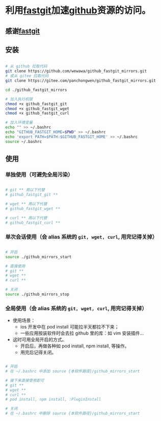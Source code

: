 # 利用[fastgit](https://fastgit.org/)加速[github](https://github.com/)资源的访问。

## 感谢[fastgit](https://fastgit.org/)

## 安装

```bash

# 从 github 拉取代码
git clone https://github.com/wewawa/github_fastgit_mirrors.git
# 或从 gitee 拉取代码
git clone https://gitee.com/panchongwen/github_fastgit_mirrors.git

cd ./github_fastgit_mirrors

# 加入执行权限
chmod +x github_fastgit_git
chmod +x github_fastgit_wget
chmod +x github_fastgit_curl

# 加入环境变量
echo "" >> ~/.bashrc
echo "GITHUB_FASTGIT_HOME=$PWD" >> ~/.bashrc
echo 'export PATH=$PATH:$GITHUB_FASTGIT_HOME' >> ~/.bashrc
source ~/.bashrc
```

## 使用

### 单独使用（可避免全局污染）

```bash

# git ** 用以下代替
# github_fastgit_git **

# wget ** 用以下代替
# github_fastgit_wget **

# curl ** 用以下代替
# github_fastgit_curl **

```

### 单次会话使用（**会 alias 系统的 `git, wget, curl`, 用完记得关掉**）

```bash

# 开启
source ./github_mirrors_start

# 直接使用
# git **
# wget **
# curl **

# 关闭
source ./github_mirrors_stop

```


### 全局使用（**会 alias 系统的 `git, wget, curl`, 用完记得关掉**）

- 使用场景：
    - ios 开发中在 pod install 可能拉半天都拉不下来；
    - 一些应用按装软件时会去拉 github 里的库：如 vim 安装插件...
- 这时可用全局开启的方式。
    - 开启后，再做各种如 pod install, npm install, 等操作。
    - 用完后记得关闭。

```bash

# 开启
# 在 ~/.bashrc 中添加 source {本软件路径}/github_mirrors_start

# 接下来直接使用即可
# git **
# wget **
# curl **
# pod install, npm install, :PluginInstall

# 关闭
# 在 ~/.bashrc 中删除 source {本软件路径}/github_mirrors_start

```

